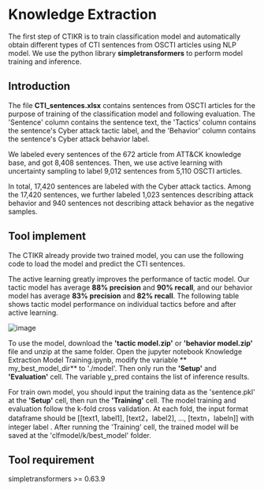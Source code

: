 # Knowledge Extraction

The first step of CTIKR is to train classification model and automatically obtain different types of CTI sentences from OSCTI articles using NLP model. We use the python library **simpletransformers** to perform model training and inference.

## Introduction
The file **CTI_sentences.xlsx** contains sentences from OSCTI articles for the purpose of training of the classification model and following evaluation. The 'Sentence' column contains the sentence text, the 'Tactics' column contains the sentence's Cyber attack tactic label, and the 'Behavior' column contains the sentence's Cyber attack behavior label.

We labeled every sentences of the 672 article from ATT&CK knowledge base, and got 8,408 sentences. Then, we use active learning with uncertainty sampling to label 9,012 sentences from 5,110 OSCTI articles.

In total, 17,420 sentences are labeled with the Cyber attack tactics. Among the 17,420 sentences, we further labeled 1,023 sentences describing attack behavior and 940 sentences not describing attack behavior as the negative samples.

## Tool implement 
The CTIKR already provide two trained model, you can use the following code to load the model and predict the CTI sentences. 

The active learning greatly improves the performance of tactic model. Our tactic model has average **88% precision** and **90% recall**, and our behavior model has average **83% precision** and **82% recall**. The following table shows tactic model performance on individual tactics before and after active learning.

![image](https://i.imgur.com/2B7wEg2.jpg)

To use the model, download the **'tactic model.zip'** or **'behavior model.zip'** file and unzip at the same folder. Open the jupyter notebook Knowledge Extraction Model Training.ipynb, modify the variable ** my_best_model_dir** to './model'. Then only run the **'Setup'** and **'Evaluation'** cell. The variable y_pred contains the list of inference results. 

For train own model, you should input the training data as the 'sentence.pkl' at the **'Setup'** cell, then run the **'Training'** cell. The model training and evaluation follow the k-fold cross validation. At each fold, the input format dataframe should be [[text1, label1], [text2，label2], ..., [textn，labeln]] with integer label . After running the 'Training' cell, the trained model will be saved at the 'clfmodel/k/best_model' folder.

## Tool requirement 

simpletransformers >= 0.63.9


